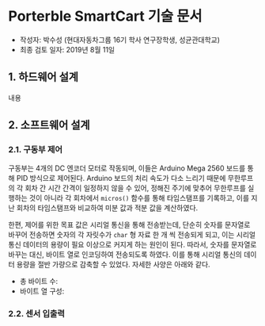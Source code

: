 # Porterble SmartCart 기술 문서

* 작성자: 박수성 (현대자동차그룹 16기 학사 연구장학생, 성균관대학교)
* 최종 검토 일자: 2019년 8월 11일


## 1. 하드웨어 설계
내용


## 2. 소프트웨어 설계
### 2.1. 구동부 제어
구동부는 4개의 DC 엔코더 모터로 작동되며, 이들은 Arduino Mega 2560 보드를 통해 PID 방식으로 제어된다. Arduino 보드의 처리 속도가 다소 느리기 때문에 무한루프의 각 회차 간 시간 간격이 일정하지 않을 수 있어, 정해진 주기에 맞추어 무한루프를 실행하는 것이 아니라 각 회차에서 `micros()` 함수를 통해 타임스탬프를 기록하고, 이를 지난 회차의 타임스탬프와 비교하여 미분 값과 적분 값을 계산하였다.

한편, 제어를 위한 목표 값은 시리얼 통신을 통해 전송받는데, 단순히 숫자를 문자열로 바꾸어 전송하면 숫자의 각 자릿수가 `char` 형 자료 한 개 씩 전송되게 되고, 이는 시리얼 통신 데이터의 용량이 필요 이상으로 커지게 하는 원인이 된다. 따라서, 숫자를 문자열로 바꾸는 대신, 바이트 열로 인코딩하여 전송되도록 하였다. 이를 통해 시리얼 통신의 데이터 용량을 절반 가량으로 감축할 수 있었다. 자세한 사양은 아래와 같다.

* 총 바이트 수: 
* 바이트 열 구성: 

### 2.2. 센서 입출력

